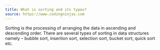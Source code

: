 ```yaml
---
title: What is sorting and its types?
source: https://www.codingninjas.com
---
```


Sorting is the processing of arranging the data in ascending and descending order. There are several types of sorting in data structures namely – bubble sort, insertion sort, selection sort, bucket sort, quick sort etc.
